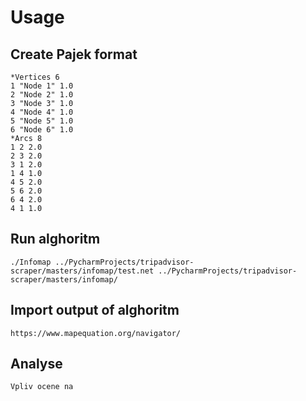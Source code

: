 # Usage

## Create Pajek format
    *Vertices 6
    1 "Node 1" 1.0
    2 "Node 2" 1.0
    3 "Node 3" 1.0
    4 "Node 4" 1.0
    5 "Node 5" 1.0
    6 "Node 6" 1.0
    *Arcs 8
    1 2 2.0
    2 3 2.0
    3 1 2.0
    1 4 1.0
    4 5 2.0
    5 6 2.0
    6 4 2.0
    4 1 1.0

## Run alghoritm    
    ./Infomap ../PycharmProjects/tripadvisor-scraper/masters/infomap/test.net ../PycharmProjects/tripadvisor-scraper/masters/infomap/
    
## Import output of alghoritm
    https://www.mapequation.org/navigator/

## Analyse
    Vpliv ocene na 